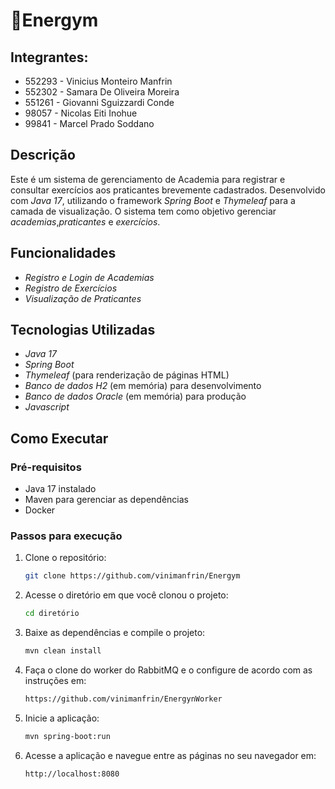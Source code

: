 # 🔋Energym

## Integrantes:

- 552293 - Vinicius Monteiro Manfrin
- 552302 - Samara De Oliveira Moreira
- 551261 - Giovanni Sguizzardi Conde
- 98057 - Nicolas Eiti Inohue
- 99841 - Marcel Prado Soddano


## Descrição

Este é um sistema de gerenciamento de Academia para registrar e consultar exercícios aos praticantes brevemente cadastrados. Desenvolvido com *Java 17*, utilizando o framework *Spring Boot* e *Thymeleaf* para a camada de visualização. O sistema tem como objetivo gerenciar *academias*,*praticantes* e *exercícios*.

## Funcionalidades

- *Registro e Login de Academias*
- *Registro de Exercícios*
- *Visualização de Praticantes*

## Tecnologias Utilizadas
- *Java 17*
- *Spring Boot*
- *Thymeleaf* (para renderização de páginas HTML)
- *Banco de dados H2* (em memória) para desenvolvimento
- *Banco de dados Oracle* (em memória) para produção
- *Javascript*

## Como Executar

### Pré-requisitos

- Java 17 instalado
- Maven para gerenciar as dependências
- Docker

### Passos para execução

1. Clone o repositório:

   ```bash
   git clone https://github.com/vinimanfrin/Energym

2. Acesse o diretório em que você clonou o projeto:
    ```bash
    cd diretório

3. Baixe as dependências e compile o projeto:
    ```bash
    mvn clean install

4. Faça o clone do worker do RabbitMQ e o configure de acordo com as instruções em:
    ```bash
    https://github.com/vinimanfrin/EnergynWorker

5. Inicie a aplicação:
    ```bash
    mvn spring-boot:run

6. Acesse a aplicação e navegue entre as páginas no seu navegador em:
    ```bash
    http://localhost:8080
